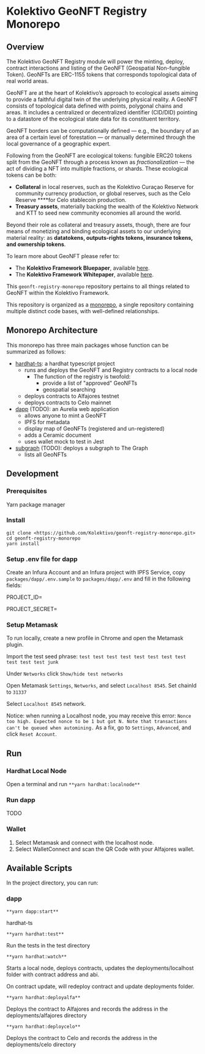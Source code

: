 # Kolektivo GeoNFT Registry Monorepo

## Overview

The Kolektivo GeoNFT Registry module will power the minting, deploy, contract interactions and listing of the GeoNFT (Geospatial Non-fungible Token). GeoNFTs are ERC-1155 tokens that corresponds topological data of real world areas.

GeoNFT are at the heart of Kolektivo’s approach to ecological assets aiming to provide a faithful digital twin of the underlying physical reality. A GeoNFT consists of topological data defined with points, polygonal chains and areas. It includes a centralized or decentralized identifier (CID/DID) pointing to a datastore of the ecological state data for its constituent territory.

GeoNFT borders can be computationally defined — e.g., the boundary of an area of a certain level of forestation — or manually determined through the local governance of a geographic expert.

Following from the GeoNFT are ecological tokens: fungible ERC20 tokens split from the GeoNFT through a process known as *fractionalization* — the act of dividing a NFT into multiple fractions, or shards. These ecological tokens can be both:

- **Collateral** in local reserves, such as the Kolektivo Curaçao Reserve for community currency production, or global reserves, such as the Celo Reserve ****for Celo stablecoin production.
- **Treasury assets**, materially backing the wealth of the Kolektivo Network and KTT to seed new community economies all around the world.

Beyond their role as collateral and treasury assets, though, there are four means of monetizing and binding ecological assets to our underlying material reality: as **datatokens, outputs-rights tokens, insurance tokens, and ownership tokens**.

To learn more about GeoNFT please refer to:

- The **Kolektivo Framework Bluepaper**, available [here](https://assets.website-files.com/5fcaa3a6fcb269f7778d1f87/6319a99a8861af08a497e3a9_Kolektivo%20Bluepaper.pdf).
- The **Kolektivo Framework Whitepaper**, available [here](https://github.com/Curve-Labs/Kolektivo/blob/main/The%20Kolektivo%20Framework%20Whitepaper%20v.3.pdf).

This `geonft-registry-monorepo` repository pertains to all things related to GeoNFT within the Kolektivo Framework.

This repository is organized as a [monorepo](https://monorepo.tools/), a single repository containing multiple distinct code bases, with well-defined relationships.

## Monorepo Architecture

This monorepo has three main packages whose function can be summarized as follows:

- [hardhat-ts](https://github.com/Kolektivo/geonft-registry-monorepo/tree/main/packages/hardhat-ts): a hardhat typescript project
    - runs and deploys the GeoNFT and Registry contracts to a local node
        - The function of the registry is twofold:
            - provide a list of "approved" GeoNFTs
            - geospatial searching
    - deploys contracts to Alfajores testnet
    - deploys contracts to Celo mainnet
- [dapp](https://github.com/Kolektivo/geonft-registry-monorepo/tree/main/packages/dapp) (TODO): an Aurelia web application
    - allows anyone to mint a GeoNFT
    - IPFS for metadata
    - display map of GeoNFTs (registered and un-registered)
    - adds a Ceramic document
    - uses wallet mock to test in Jest
- [subgraph](https://github.com/Kolektivo/geonft-registry-monorepo/tree/main/packages/subgraph) (TODO): deploys a subgraph to The Graph
    - lists all GeoNFTs

## Development

### Prerequisites

Yarn package manager

### Install

```
git clone <https://github.com/Kolektivo/geonft-registry-monorepo.git>
cd geonft-registry-monorepo
yarn install
```

### Setup .env file for dapp

Create an Infura Account and an Infura project with IPFS Service, copy `packages/dapp/.env.sample` to `packages/dapp/.env` and fill in the following fields:

PROJECT_ID=

PROJECT_SECRET=

### Setup Metamask

To run locally, create a new profile in Chrome and open the Metamask plugin.

Import the test seed phrase: `test test test test test test test test test test test junk`

Under `Networks` click `Show/hide test networks`

Open Metamask `Settings`, `Networks`, and select `Localhost 8545`. Set chainId to `31337`

Select `Localhost 8545` network.

Notice: when running a Localhost node, you may receive this error: `Nonce too high. Expected nonce to be 1 but got N. Note that transactions can't be queued when automining.` As a fix, go to `Settings`, `Advanced`, and click `Reset Account`.

## Run

### Hardhat Local Node

Open a terminal and run `**yarn hardhat:localnode**`

### Run dapp

TODO

### Wallet

1. Select Metamask and connect with the localhost node.
2. Select WalletConnect and scan the QR Code with your Alfajores wallet.

## Available Scripts

In the project directory, you can run:

### dapp

`**yarn dapp:start**`

hardhat-ts

`**yarn hardhat:test**`

Run the tests in the test directory

`**yarn hardhat:watch**`

Starts a local node, deploys contracts, updates the deployments/localhost folder with contract address and abi.

On contract update, will redeploy contract and update deployments folder.

`**yarn hardhat:deployalfa**`

Deploys the contract to Alfajores and records the address in the deployments/alfajores directory

`**yarn hardhat:deploycelo**`

Deploys the contract to Celo and records the address in the deployments/celo directory